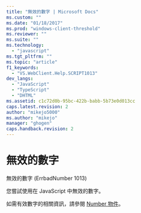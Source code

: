 ```yaml
---
title: "無效的數字 | Microsoft Docs"
ms.custom: ""
ms.date: "01/18/2017"
ms.prod: "windows-client-threshold"
ms.reviewer: ""
ms.suite: ""
ms.technology: 
  - "javascript"
ms.tgt_pltfrm: ""
ms.topic: "article"
f1_keywords: 
  - "VS.WebClient.Help.SCRIPT1013"
dev_langs: 
  - "JavaScript"
  - "TypeScript"
  - "DHTML"
ms.assetid: c1c72d0b-95bc-422b-babb-5b73e0d013cc
caps.latest.revision: 2
author: "mikejo5000"
ms.author: "mikejo"
manager: "ghogen"
caps.handback.revision: 2
---
```

# 無效的數字
無效的數字 \(ErrbadNumber 1013\)  
  
 您嘗試使用在 JavaScript 中無效的數字。  
  
 如需有效數字的相關資訊，請參閱 [Number 物件](../../javascript/reference/number-object-javascript.md)。